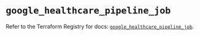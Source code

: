 # `google_healthcare_pipeline_job`

Refer to the Terraform Registry for docs: [`google_healthcare_pipeline_job`](https://registry.terraform.io/providers/hashicorp/google/6.49.2/docs/resources/healthcare_pipeline_job).
